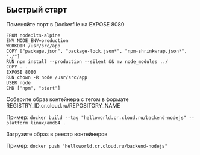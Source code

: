 ## Быстрый старт

Поменяйте порт в Dockerfile на EXPOSE 8080
```
FROM node:lts-alpine
ENV NODE_ENV=production
WORKDIR /usr/src/app
COPY ["package.json", "package-lock.json*", "npm-shrinkwrap.json*", "./"]
RUN npm install --production --silent && mv node_modules ../
COPY . .
EXPOSE 8080
RUN chown -R node /usr/src/app
USER node
CMD ["npm", "start"]
```
Соберите образ контейнера с тегом в формате REGISTRY_ID.cr.cloud.ru/REPOSITORY_NAME

Пример:
```docker build --tag "helloworld.cr.cloud.ru/backend-nodejs" --platform linux/amd64 . ```

Загрузите образ в реестр контейнеров

Пример:
```docker push "helloworld.cr.cloud.ru/backend-nodejs"```
